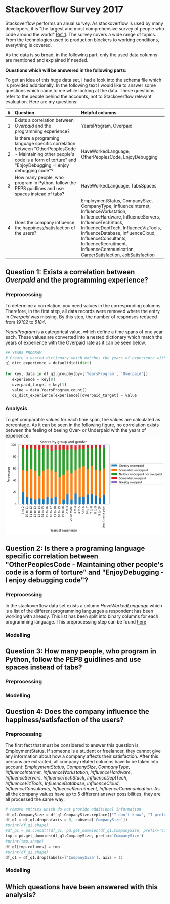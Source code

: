 # Stackoverflow Survey 2017

Stackoverflow performs an anual survey. As stackoverflow is used by many developers, it is "the largest and most comprehensive survey of people who code around the world" [Ref 1](https://insights.stackoverflow.com/survey/). 
The survey covers a wide range of topics. From the technologies used to production blockers to working conditions, everything is covered.

As the data is so broad, in the following part, only the used data columns are mentioned and explained if needed.

**Questions which will be answered in the following parts:**

To get an idea of this huge data set, I had a look into the schema file which is provided additionally. In the following text I would like to answer some questions which came to me while looking at the data. These questions refer to the people behind the accounts, not to Stackoverflow relevant evaluation. Here are my questions:  

|#| Question | Helpful columns |
| ---| :--- | :---|
|1| Exists a correlation between *Overpaid* and the programming experience? | YearsProgram, Overpaid |
|2| Is there a programing language specific correlation between "OtherPeoplesCode - Maintaining other people's code is a form of torture" and "EnjoyDebugging -I enjoy debugging code"? | HaveWorkedLanguage, OtherPeoplesCode, EnjoyDebugging |
|3|How many people, who program in Python, follow the PEP8 guidlines and use spaces instead of tabs?|HaveWorkedLanguage, TabsSpaces |
|4| Does the company influence the happiness/satisfaction of the users?  | EmploymentStatus, CompanySize, CompanyType, InfluenceInternet, InfluenceWorkstation, InfluenceHardware, InfluenceServers, InfluenceTechStack, InfluenceDeptTech, InfluenceVizTools, InfluenceDatabase, InfluenceCloud, InfluenceConsultants, InfluenceRecruitment, InfluenceCommunication, CareerSatisfaction, JobSatisfaction  |
 

## Question 1: Exists a correlation between *Overpaid* and the programming experience?
### Preprocessing
To determine a correlation, you need values in the corresponding columns. Therefore, in the first step, all data records were removed where the entry in *Overpaid* was missing. By this step, the number of responses reduced from *19102* to *5184*.

*YearsProgram* is a categorical value, which define a time spans of one year each. These values are converted into a nested dictionary which match the years of experience with the Overpaid rate as it can be seen below. 
 ``` Python
## YEARS PROGRAM
# Create a nested dictionary which matches the years of experience with the overpaid rate
q1_dict_experience = defaultdict(dict)

for key, data in df_q1.groupby(by=['YearsProgram', 'Overpaid']):
    experience = key[0]
    overpaid_target = key[1]
    value = data.YearsProgram.count()
    q1_dict_experience[experience][overpaid_target] = value
 ```

### Analysis
To get comparable values for each time span, the values are calculated as percentage.
As it can be seen in the following figure, no correlation exists between the feeling of beeing Over- or Underpaid with the years of experience.
![Correlation of Overpaid and Years of experience](YearsProgram_vs_Overpaid.png)



## Question 2: Is there a programing language specific correlation between "OtherPeoplesCode - Maintaining other people's code is a form of torture" and "EnjoyDebugging -I enjoy debugging code"?
### Preprocessing
In the stackoverflow data set exists a column *HaveWorkedLanguage* which is a list of the different programming languages a respondent has been working with already. This list has been split into binary columns for each programming language. This preprocessing step can be found [here](../notebooks/Stackoverflow_Survey_2017.ipynb#Clean)
### Modelling

## Question 3: How many people, who program in Python, follow the PEP8 guidlines and use spaces instead of tabs?
### Preprocessing
### Modelling

## Question 4: Does the company influence the happiness/satisfaction of the users?
### Preprocessing
The first fact that must be considered to answer this question is EmploymentStatus. If someone is a student or freelancer, they cannot give any information about how a company affects their satisfaction. After this persons are extracted, all company related columns have to be taken into account: *EmploymentStatus*, *CompanySize*, *CompanyType*, *InfluenceInternet*, *InfluenceWorkstation*, *InfluenceHardware*, *InfluenceServers*, *InfluenceTechStack*, *InfluenceDeptTech*, *InfluenceVizTools*, *InfluenceDatabase*, *InfluenceCloud*, *InfluenceConsultants*, *InfluenceRecruitment*, *InfluenceCommunication*.
As all the company values have up to 5 different answer possibilities, they are all processed the same way:
``` Python
# remove entries which do not provide additional information
df_q1.CompanySize = df_q1.CompanySize.replace(["I don't know", "I prefer not to answer"], np.NaN)
df_q1 = df_q1.dropna(axis = 0, subset=['CompanySize'])
#print(df_q1.shape)
#df_q1 = pd.concat([df_q1, pd.get_dummies(df_q1.CompanySize, prefix='CompanySize')], ignore_index = True)
tmp = pd.get_dummies(df_q1.CompanySize, prefix='CompanySize')
#print(tmp.shape)
df_q1[tmp.columns] = tmp
#print(df_q1.shape)
df_q1 = df_q1.drop(labels=['CompanySize'], axis = 1)
```
### Modelling


## Which questions have been answered with this analysis?
